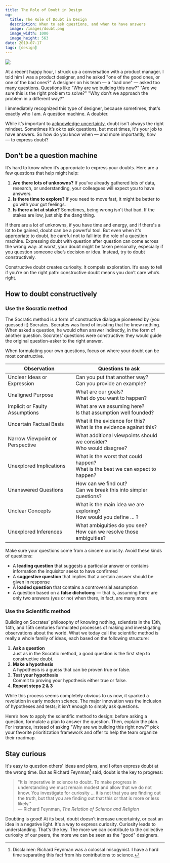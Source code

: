```yaml
---
title: The Role of Doubt in Design
og:
  title: The Role of Doubt in Design
  description: When to ask questions, and when to have answers
  image: /images/doubt.png
  image_width: 1000 
  image_height: 563
date: 2019-07-17
tags: [design]
---
```


![](/images/doubt.png)


At a recent happy hour, I struck up a conversation with a product manager. I told him I was a product designer, and he asked "one of the good ones, or one of the bad ones?" A designer on his team — a "bad one" — asked too many questions. Questions like "Why are we building this now?" "Are we sure this is the right problem to solve?" "Why don't we approach the problem in a different way?"

I immediately recognized this type of designer, because sometimes, that's exactly who I am. A question machine. A doubter.

While it’s important to [acknowledge uncertainty](https://matthewstrom.com/writing/optimize-for-learning/), doubt isn't always the right mindset. Sometimes it’s ok to ask questions, but most times, it's your job to have answers. So how do you know when — and more importantly, _how_ — to express doubt?


## Don't be a question machine

It’s hard to know when it’s appropriate to express your doubts. Here are a few questions that help might help:



1. **Are there lots of unknowns?** If you've already gathered lots of data, research, or understanding, your colleagues will expect you to have answers.
2. **Is there time to explore?** If you need to move fast, it might be better to go with your gut feelings.
3. **Is there a lot at stake?** Sometimes, being wrong isn't that bad. If the stakes are low, just ship the dang thing.

If there are a lot of unknowns, if you have time and energy, and if there's a lot to be gained, doubt can be a powerful tool. But even when it's appropriate to doubt, be careful not to fall into the role of a question machine. Expressing doubt with question after question can come across the wrong way: at worst, your doubt might be taken personally, especially if you question someone else’s decision or idea. Instead, try to doubt constructively.

Constructive doubt creates curiosity. It compels exploration. It’s easy to tell if you’re on the right path: constructive doubt means you don’t care who’s right.


## How to doubt constructively

### Use the Socratic method

The Socratic method is a form of constructive dialogue pioneered by (you guessed it) Socrates. Socrates was fond of insisting that he knew nothing. When asked a question, he would often answer indirectly, in the form of another question. Socrates’ questions were constructive: they would guide the original question-asker to the right answer.

When formulating your own questions, focus on where your doubt can be most constructive. 

|Observation|Questions to ask|
|---|---|
|Unclear Ideas or Expression|Can you put that another way? <br/> Can you provide an example?|
|Unaligned Purpose|What are our goals?<br/>What do you want to happen?|
|Implicit or Faulty Assumptions|What are we assuming here?<br/>Is that assumption well founded?|
|Uncertain Factual Basis|What it the evidence for this?<br/>What is the evidence against this?|
|Narrow Viewpoint or Perspective|What additional viewpoints should we consider?<br/>Who would disagree?|
|Unexplored Implications|What is the worst that could happen?<br/>What is the best we can expect to happen?|
|Unanswered Questions|How can we find out?<br/>Can we break this into simpler questions?|
|Unclear Concepts|What is the main idea we are exploring?<br/>How would you define … ?|
|Unexplored Inferences|What ambiguities do you see?<br/>How can we resolve those ambiguities?|

Make sure your questions come from a sincere curiosity. Avoid these kinds of questions:

-   A **leading question** that suggests a particular answer or contains information the inquisitor seeks to have confirmed
-   A **suggestive question** that implies that a certain answer should be given in response
-   A **loaded question** that contains a controversial assumption
-   A question based on a **false dichotomy** — that is, assuming there are only two answers (yes or no) when there, in fact, are many more


### Use the Scientific method

Building on Socrates’ philosophy of knowing nothing, scientists in the 13th, 14th, and 15th centuries formulated processes of making and investigating observations about the world. What we today call the scientific method is really a whole family of ideas, each based on the following structure:



1. **Ask a question** \
Just as in the Socratic method, a good question is the first step to constructive doubt.
2. **Make a hypothesis** \
A hypothesis is a guess that can be proven true or false.
3. **Test your hypothesis** \
Commit to proving your hypothesis either true or false.
4. **Repeat steps 2 & 3**

While this process seems completely obvious to us now, it sparked a revolution in early modern science. The major innovation was the inclusion of hypotheses and tests; it isn’t enough to simply ask questions.

Here’s how to apply the scientific method to design: before asking a question, formulate a plan to answer the question. Then, explain the plan. For instance, instead of asking "Why are we building this right now?" pick your favorite prioritization framework and offer to help the team organize their roadmap.


## Stay curious

It's easy to question others' ideas and plans, and I often express doubt at the wrong time. But as Richard Feynman[^1] said, doubt is the key to progress:


> "It is imperative in science to doubt. To make progress in understanding we must remain modest and allow that we do not know. You investigate for curiosity ... it is not that you are finding out the truth, but that you are finding out that this or that is more or less likely."  
— Richard Feynman, _The Relation of Science and Religion_

Doubting is good! At its best, doubt doesn’t increase uncertainty, or cast an idea in a negative light. It's a way to express curiosity. Curiosity leads to understanding. That's the key. The more we can contribute to the collective curiosity of our peers, the more we can be seen as the "good" designers.

[^1]: Disclaimer: Richard Feynman was a colossal misogynist. I have a hard time separating this fact from his contributions to science.